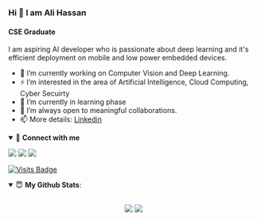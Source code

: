 ### Hi 👋 I am Ali Hassan 
#### CSE Graduate

I am aspiring AI developer who is passionate about deep learning and it's efficient deployment on mobile and low power embedded devices. 

- 🔭 I’m currently working on Computer Vision and Deep Learning.
- ⚡ I’m interested in the area of Artificial Intelligence, Cloud Computing, Cyber Secuirty
- 🌱 I’m currently in learning phase
- 👯 I’m always open to meaningful collaborations.
- 📫 More details: [Linkedin](https://www.linkedin.com/in/hasandev/)

<details open>
<summary>🤝 <b>Connect with me</b></summary>

<p align = "center">

[<img src="https://img.shields.io/badge/twitter-%231DA1F2.svg?&style=for-the-badge&logo=twitter&logoColor=white" />](https://twitter.com/engr_speaks2) 
 [<img src="https://img.shields.io/badge/Facebook-1877F2.svg?style=for-the-badge&logo=facebook&logoColor=white" />](https://facebook.com/jatoihasan) 
[<img src="https://img.shields.io/badge/linkedin-%230077B5.svg?&style=for-the-badge&logo=linkedin&logoColor=white" />](https://www.linkedin.com/in/hasandev/)

[![Visits Badge](https://badges.pufler.dev/visits/anujdutt9/anujdutt9?style=for-the-badge)](https://github.com/alijatoi)

</p>

</details>

<details open>
 <summary> 😇 <b>My Github Stats</b>: </summary>

<br>

<p align = "center">
  <img src = "https://github-readme-stats.vercel.app/api?username=alijatoi&show_icons=true&title_color=fff&icon_color=79ff97&text_color=9f9f9f&bg_color=151515&line_height=40">
  <img src = "https://github-readme-stats.vercel.app/api/top-langs/?username=alijatoi&hide=css,java,html&theme=tokyonight">
</p>

</details>
